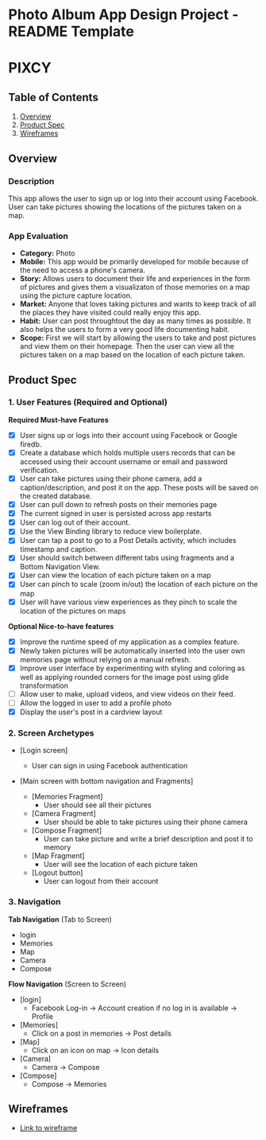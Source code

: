Photo Album App Design Project - README Template
===

# PIXCY

## Table of Contents
1. [Overview](#Overview)
2. [Product Spec](#Product-Spec)
3. [Wireframes](#Wireframes)
<!--4. [Schema](#Schema)-->

## Overview
### Description
This app allows the user to sign up or log into their account using Facebook. User can take pictures showing the locations of the pictures taken on a map.

### App Evaluation
- **Category:** Photo
- **Mobile:** This app would be primarily developed for mobile because of the need to access a phone's camera.
- **Story:** Allows users to document their life and experiences in the form of pictures and gives them a visualizaton of those memories on a map using the picture capture location.
- **Market:** Anyone that loves taking pictures and wants to keep track of all the places they have visited could really enjoy this app. 
- **Habit:** User can post throughtout the day as many times as possible. It also helps the users to form a very good life documenting habit. 
- **Scope:** First we will start by allowing the users to take and post pictures and view them on their homepage. Then the user can view all the pictures taken on a map based on the location of each picture taken.

## Product Spec

### 1. User Features (Required and Optional)

**Required Must-have Features**
* [x] User signs up or logs into their account using Facebook or Google firedb.
* [x] Create a database which holds multiple users records that can be accessed using their account username or email and password verification.
* [x] User can take pictures using their phone camera, add a caption/description, and post it on the app. These posts will be saved on the created database.
* [x] User can pull down to refresh posts on their memories page
* [x] The current signed in user is persisted across app restarts
* [x] User can log out of their account.
* [x] Use the View Binding library to reduce view boilerplate.
* [x] User can tap a post to go to a Post Details activity, which includes timestamp and caption.
* [x] User should switch between different tabs using fragments and a Bottom Navigation View.
* [x] User can view the location of each picture taken on a map
* [x] User can pinch to scale (zoom in/out) the location of each picture on the map
* [x] User will have various view experiences as they pinch to scale the location of the pictures on maps

**Optional Nice-to-have features**
* [x] Improve the runtime speed of my application as a complex feature.
* [x] Newly taken pictures will be automatically inserted into the user own memories page without relying on a manual refresh.
* [x] Improve user interface by experimenting with styling and coloring as well as applying rounded corners for the image post using glide transformation
* [ ] Allow user to make, upload videos, and view videos on their feed.
* [ ] Allow the logged in user to add a profile photo
* [x] Display the user's post in a cardview layout

### 2. Screen Archetypes

* [Login screen]
   * User can sign in using Facebook authentication

* [Main screen with bottom navigation and Fragments]
   * [Memories Fragment]
       * User should see all their pictures
   * [Camera Fragment]
        * User should be able to take pictures using their phone camera
   * [Compose Fragment]
       * User can take picture and write a brief description and post it to memory
   * [Map Fragment]
        * User will see the location of each picture taken
   * [Logout button]
       * User can logout from their account

### 3. Navigation

**Tab Navigation** (Tab to Screen)
* login
* Memories
* Map
* Camera
* Compose

**Flow Navigation** (Screen to Screen)
* [login]
  * Facebook Log-in -> Account creation if no log in is available -> Profile
* [Memories]
  * Click on a post in memories -> Post details
* [Map]
  * Click on an icon on map -> Icon details
* [Camera]
  * Camera -> Compose
* [Compose]
  * Compose -> Memories

## Wireframes
 * [Link to wireframe](https://www.figma.com/file/ms5OgcKA0x5n8AORNSbOE5/Untitled?node-id=0%3A1)

<!--## Schema 
[This section will be completed in Unit 9]
### Models
[Add table of models]
### Networking
- [Add list of network requests by screen ]
- [Create basic snippets for each Parse network request]
- [OPTIONAL: List endpoints if using existing API such as Yelp]-->
